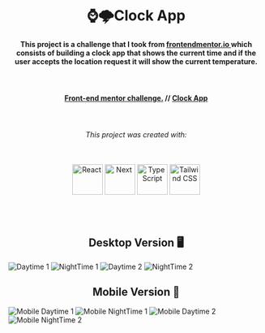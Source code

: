 <h1 align="center">⌚🌩️Clock App</h1>

<h4 align="center">
    This project is a challenge that I took from <a href="https://www.frontendmentor.io/challenges/photosnap-multipage-website-nMDSrNmNW">frontendmentor.io </a> 
    which consists of building a clock app that shows the current time and if
    the user accepts the location request it will show the current temperature.<br>
</h4>
<br>

<h4 align="center">
    <a align="center" href="https://www.frontendmentor.io/solutions/responsive-designo-website-project-using-react-next-and-tailwind-7-QAd_C_Na">Front-end mentor challenge.</a> //
     <a align="center" href="https://designo-multi-page-website-hazel.vercel.app/">Clock App</a>
</h4>

<br />

<h6 align="center"> This project was created with:</h6>
<br>
 <div align="center">
    <img src="https://www.svgrepo.com/show/493719/react-javascript-js-framework-facebook.svg" width=60px height=60px alt="React"/>
    <img src="https://www.svgrepo.com/show/342062/next-js.svg" width=60px height=60px alt="Next"/>
    <img src="https://www.svgrepo.com/show/374146/typescript-official.svg"  width=60px height=60px alt="TypeScript"/>
    <img src="https://www.svgrepo.com/show/374118/tailwind.svg"  width=60px height=60px alt="Tailwind CSS"/>
 </div>

<br><br>

<!-- Desktop -->
<h2 align="center">Desktop Version 🖥️</h2>
<img src="./github-imgs/desktop-1.png" title="Daytime 1">
<img src="./github-imgs/desktop-night-1.png" title="NightTime 1">
<img src="./github-imgs/desktop-2.png" title="Daytime 2">
<img src="./github-imgs/desktop-night-2.png" title="NightTime 2">

<h2 align="center">Mobile Version 📱</h2>
<img src="./github-imgs/mobile-1.png" title="Mobile Daytime 1">
<img src="./github-imgs/mobile-night-1.png" title="Mobile NightTime 1">
<img src="./github-imgs/mobile-2.png" title="Mobile Daytime 2">
<img src="./github-imgs/mobile-night-2.png" title="Mobile NightTime 2">

<!--Made By Gustavo J. Souza -->